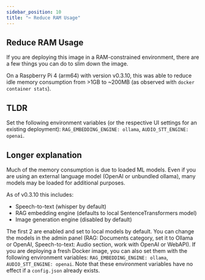 ```yaml
---
sidebar_position: 10
title: "✂️ Reduce RAM Usage"
---
```


## Reduce RAM Usage

If you are deploying this image in a RAM-constrained environment, there are a few things you can do to slim down the image.

On a Raspberry Pi 4 (arm64) with version v0.3.10, this was able to reduce idle memory consumption from >1GB to ~200MB (as observed with `docker container stats`).

## TLDR

Set the following environment variables (or the respective UI settings for an existing deployment): `RAG_EMBEDDING_ENGINE: ollama`, `AUDIO_STT_ENGINE: openai`.

## Longer explanation

Much of the memory consumption is due to loaded ML models. Even if you are using an external language model (OpenAI or unbundled ollama), many models may be loaded for additional purposes.

As of v0.3.10 this includes:

- Speech-to-text (whisper by default)
- RAG embedding engine (defaults to local SentenceTransformers model)
- Image generation engine (disabled by default)

The first 2 are enabled and set to local models by default. You can change the models in the admin panel (RAG: Documents category, set it to Ollama or OpenAI, Speech-to-text: Audio section, work with OpenAI or WebAPI).
If you are deploying a fresh Docker image, you can also set them with the following environment variables: `RAG_EMBEDDING_ENGINE: ollama`, `AUDIO_STT_ENGINE: openai`. Note that these environment variables have no effect if a `config.json` already exists.
